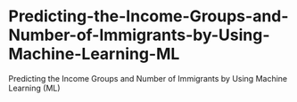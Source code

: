 # Predicting-the-Income-Groups-and-Number-of-Immigrants-by-Using-Machine-Learning-ML
Predicting the Income Groups and Number of Immigrants by Using Machine Learning (ML)
